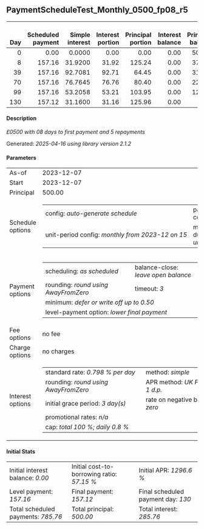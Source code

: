 <h2>PaymentScheduleTest_Monthly_0500_fp08_r5</h2>
<table>
    <thead style="vertical-align: bottom;">
        <th style="text-align: right;">Day</th>
        <th style="text-align: right;">Scheduled payment</th>
        <th style="text-align: right;">Simple interest</th>
        <th style="text-align: right;">Interest portion</th>
        <th style="text-align: right;">Principal portion</th>
        <th style="text-align: right;">Interest balance</th>
        <th style="text-align: right;">Principal balance</th>
        <th style="text-align: right;">Total simple interest</th>
        <th style="text-align: right;">Total interest</th>
        <th style="text-align: right;">Total principal</th>
    </thead>
    <tr style="text-align: right;">
        <td class="ci00">0</td>
        <td class="ci01" style="white-space: nowrap;">0.00</td>
        <td class="ci02">0.0000</td>
        <td class="ci03">0.00</td>
        <td class="ci04">0.00</td>
        <td class="ci05">0.00</td>
        <td class="ci06">500.00</td>
        <td class="ci07">0.0000</td>
        <td class="ci08">0.00</td>
        <td class="ci09">0.00</td>
    </tr>
    <tr style="text-align: right;">
        <td class="ci00">8</td>
        <td class="ci01" style="white-space: nowrap;">157.16</td>
        <td class="ci02">31.9200</td>
        <td class="ci03">31.92</td>
        <td class="ci04">125.24</td>
        <td class="ci05">0.00</td>
        <td class="ci06">374.76</td>
        <td class="ci07">31.9200</td>
        <td class="ci08">31.92</td>
        <td class="ci09">125.24</td>
    </tr>
    <tr style="text-align: right;">
        <td class="ci00">39</td>
        <td class="ci01" style="white-space: nowrap;">157.16</td>
        <td class="ci02">92.7081</td>
        <td class="ci03">92.71</td>
        <td class="ci04">64.45</td>
        <td class="ci05">0.00</td>
        <td class="ci06">310.31</td>
        <td class="ci07">124.6281</td>
        <td class="ci08">124.63</td>
        <td class="ci09">189.69</td>
    </tr>
    <tr style="text-align: right;">
        <td class="ci00">70</td>
        <td class="ci01" style="white-space: nowrap;">157.16</td>
        <td class="ci02">76.7645</td>
        <td class="ci03">76.76</td>
        <td class="ci04">80.40</td>
        <td class="ci05">0.00</td>
        <td class="ci06">229.91</td>
        <td class="ci07">201.3926</td>
        <td class="ci08">201.39</td>
        <td class="ci09">270.09</td>
    </tr>
    <tr style="text-align: right;">
        <td class="ci00">99</td>
        <td class="ci01" style="white-space: nowrap;">157.16</td>
        <td class="ci02">53.2058</td>
        <td class="ci03">53.21</td>
        <td class="ci04">103.95</td>
        <td class="ci05">0.00</td>
        <td class="ci06">125.96</td>
        <td class="ci07">254.5984</td>
        <td class="ci08">254.60</td>
        <td class="ci09">374.04</td>
    </tr>
    <tr style="text-align: right;">
        <td class="ci00">130</td>
        <td class="ci01" style="white-space: nowrap;">157.12</td>
        <td class="ci02">31.1600</td>
        <td class="ci03">31.16</td>
        <td class="ci04">125.96</td>
        <td class="ci05">0.00</td>
        <td class="ci06">0.00</td>
        <td class="ci07">285.7584</td>
        <td class="ci08">285.76</td>
        <td class="ci09">500.00</td>
    </tr>
</table>
<h4>Description</h4>
<p><i>£0500 with 08 days to first payment and 5 repayments</i></p>
<p>Generated: <i>2025-04-16 using library version 2.1.2</i></p>
<h4>Parameters</h4>
<table>
    <tr>
        <td>As-of</td>
        <td>2023-12-07</td>
    </tr>
    <tr>
        <td>Start</td>
        <td>2023-12-07</td>
    </tr>
    <tr>
        <td>Principal</td>
        <td>500.00</td>
    </tr>
    <tr>
        <td>Schedule options</td>
        <td>
            <table>
                <tr>
                    <td>config: <i>auto-generate schedule</i></td>
                    <td>payment count: <i>5</i></td>
                </tr>
                <tr>
                    <td style="white-space: nowrap;">unit-period config: <i>monthly from 2023-12 on 15</i></td>
                    <td>max duration: <i>unlimited</i></td>
                </tr>
            </table>
        </td>
    </tr>
    <tr>
        <td>Payment options</td>
        <td>
            <table>
                <tr>
                    <td>scheduling: <i>as scheduled</i></td>
                    <td>balance-close: <i>leave&nbsp;open&nbsp;balance</i></td>
                </tr>
                <tr>
                    <td>rounding: <i>round using AwayFromZero</i></td>
                    <td>timeout: <i>3</i></td>
                </tr>
                <tr>
                    <td colspan='2'>minimum: <i>defer&nbsp;or&nbsp;write&nbsp;off&nbsp;up&nbsp;to&nbsp;0.50</i></td>
                </tr>
                <tr>
                    <td colspan='2'>level-payment option: <i>lower&nbsp;final&nbsp;payment</i></td>
                </tr>
            </table>
        </td>
    </tr>
    <tr>
        <td>Fee options</td>
        <td>no fee
        </td>
    </tr>
    <tr>
        <td>Charge options</td>
        <td>no charges
        </td>
    </tr>
    <tr>
        <td>Interest options</td>
        <td>
            <table>
                <tr>
                    <td>standard rate: <i>0.798 % per day</i></td>
                    <td>method: <i>simple</i></td>
                </tr>
                <tr>
                    <td>rounding: <i>round using AwayFromZero</i></td>
                    <td>APR method: <i>UK FCA to 1 d.p.</i></td>
                </tr>
                <tr>
                    <td>initial grace period: <i>3 day(s)</i></td>
                    <td>rate on negative balance: <i>zero</i></td>
                </tr>
                <tr>
                    <td colspan="2">promotional rates: <i><i>n/a</i></i></td>
                </tr>
                <tr>
                    <td colspan="2">cap: <i>total 100 %; daily 0.8 %</td>
                </tr>
            </table>
        </td>
    </tr>
</table>
<h4>Initial Stats</h4>
<table>
    <tr>
        <td>Initial interest balance: <i>0.00</i></td>
        <td>Initial cost-to-borrowing ratio: <i>57.15 %</i></td>
        <td>Initial APR: <i>1296.6 %</i></td>
    </tr>
    <tr>
        <td>Level payment: <i>157.16</i></td>
        <td>Final payment: <i>157.12</i></td>
        <td>Final scheduled payment day: <i>130</i></td>
    </tr>
    <tr>
        <td>Total scheduled payments: <i>785.76</i></td>
        <td>Total principal: <i>500.00</i></td>
        <td>Total interest: <i>285.76</i></td>
    </tr>
</table>
